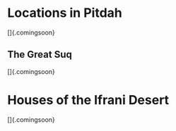 # Locations in Pitdah

[]{.comingsoon}

## The Great Suq

[]{.comingsoon}

# Houses of the Ifrani Desert

[]{.comingsoon}


